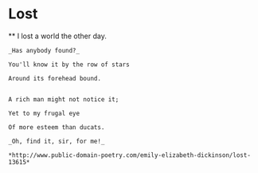  # Lost
 
 ** I lost a world the other day.
 
    _Has anybody found?_
    
    You'll know it by the row of stars
    
    Around its forehead bound.
    

    A rich man might not notice it;
    
    Yet to my frugal eye
    
    Of more esteem than ducats.
    
    _Oh, find it, sir, for me!_
    
    *http://www.public-domain-poetry.com/emily-elizabeth-dickinson/lost-13615*
    


